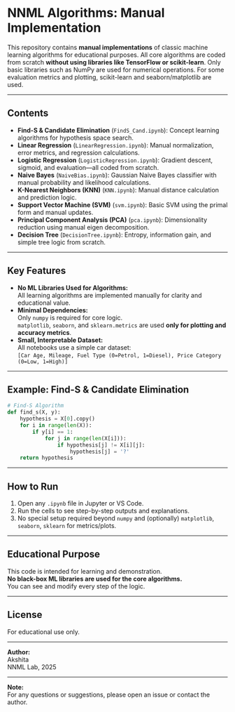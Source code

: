 # NNML Algorithms: Manual Implementation

This repository contains **manual implementations** of classic machine learning algorithms for educational purposes. All core algorithms are coded from scratch **without using libraries like TensorFlow or scikit-learn**. Only basic libraries such as NumPy are used for numerical operations. For some evaluation metrics and plotting, scikit-learn and seaborn/matplotlib are used.

---

## Contents

- **Find-S & Candidate Elimination** (`FindS_Cand.ipynb`): Concept learning algorithms for hypothesis space search.
- **Linear Regression** (`LinearRegression.ipynb`): Manual normalization, error metrics, and regression calculations.
- **Logistic Regression** (`LogisticRegression.ipynb`): Gradient descent, sigmoid, and evaluation—all coded from scratch.
- **Naive Bayes** (`NaiveBias.ipynb`): Gaussian Naive Bayes classifier with manual probability and likelihood calculations.
- **K-Nearest Neighbors (KNN)** (`KNN.ipynb`): Manual distance calculation and prediction logic.
- **Support Vector Machine (SVM)** (`svm.ipynb`): Basic SVM using the primal form and manual updates.
- **Principal Component Analysis (PCA)** (`pca.ipynb`): Dimensionality reduction using manual eigen decomposition.
- **Decision Tree** (`DecisionTree.ipynb`): Entropy, information gain, and simple tree logic from scratch.

---

## Key Features

- **No ML Libraries Used for Algorithms:**  
  All learning algorithms are implemented manually for clarity and educational value.
- **Minimal Dependencies:**  
  Only `numpy` is required for core logic.  
  `matplotlib`, `seaborn`, and `sklearn.metrics` are used **only for plotting and accuracy metrics**.
- **Small, Interpretable Dataset:**  
  All notebooks use a simple car dataset:  
  `[Car Age, Mileage, Fuel Type (0=Petrol, 1=Diesel), Price Category (0=Low, 1=High)]`

---

## Example: Find-S & Candidate Elimination

```python
# Find-S Algorithm
def find_s(X, y):
    hypothesis = X[0].copy()
    for i in range(len(X)):
        if y[i] == 1:
            for j in range(len(X[i])):
                if hypothesis[j] != X[i][j]:
                    hypothesis[j] = '?'
    return hypothesis
```

---

## How to Run

1. Open any `.ipynb` file in Jupyter or VS Code.
2. Run the cells to see step-by-step outputs and explanations.
3. No special setup required beyond `numpy` and (optionally) `matplotlib`, `seaborn`, `sklearn` for metrics/plots.

---

## Educational Purpose

This code is intended for learning and demonstration.  
**No black-box ML libraries are used for the core algorithms.**  
You can see and modify every step of the logic.

---

## License

For educational use only.

---

**Author:**  
Akshita  
NNML Lab, 2025

---

**Note:**  
For any questions or suggestions, please open an issue or contact the author.
